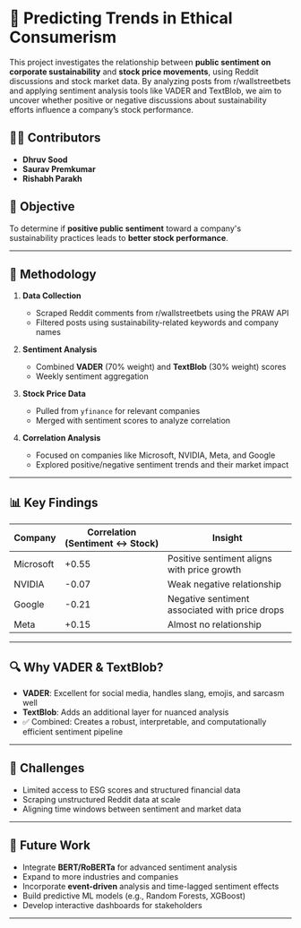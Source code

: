 # 🌱 Predicting Trends in Ethical Consumerism

This project investigates the relationship between **public sentiment on corporate sustainability** and **stock price movements**, using Reddit discussions and stock market data. By analyzing posts from r/wallstreetbets and applying sentiment analysis tools like VADER and TextBlob, we aim to uncover whether positive or negative discussions about sustainability efforts influence a company’s stock performance.

## 👨‍💻 Contributors

- **Dhruv Sood**  
- **Saurav Premkumar**  
- **Rishabh Parakh**

## 📌 Objective

To determine if **positive public sentiment** toward a company's sustainability practices leads to **better stock performance**.

---

## 🧠 Methodology

1. **Data Collection**
   - Scraped Reddit comments from r/wallstreetbets using the PRAW API  
   - Filtered posts using sustainability-related keywords and company names

2. **Sentiment Analysis**
   - Combined **VADER** (70% weight) and **TextBlob** (30% weight) scores  
   - Weekly sentiment aggregation

3. **Stock Price Data**
   - Pulled from `yfinance` for relevant companies  
   - Merged with sentiment scores to analyze correlation

4. **Correlation Analysis**
   - Focused on companies like Microsoft, NVIDIA, Meta, and Google  
   - Explored positive/negative sentiment trends and their market impact

---

## 📊 Key Findings

| Company     | Correlation (Sentiment ↔ Stock) | Insight                                          |
|-------------|----------------------------------|--------------------------------------------------|
| Microsoft   | +0.55                            | Positive sentiment aligns with price growth     |
| NVIDIA      | -0.07                            | Weak negative relationship                      |
| Google      | -0.21                            | Negative sentiment associated with price drops  |
| Meta        | +0.15                            | Almost no relationship                          |

---

## 🔍 Why VADER & TextBlob?

- **VADER**: Excellent for social media, handles slang, emojis, and sarcasm well  
- **TextBlob**: Adds an additional layer for nuanced analysis  
- ✅ Combined: Creates a robust, interpretable, and computationally efficient sentiment pipeline

---

## 🚧 Challenges

- Limited access to ESG scores and structured financial data  
- Scraping unstructured Reddit data at scale  
- Aligning time windows between sentiment and market data  

---

## 🔮 Future Work

- Integrate **BERT/RoBERTa** for advanced sentiment analysis  
- Expand to more industries and companies  
- Incorporate **event-driven** analysis and time-lagged sentiment effects  
- Build predictive ML models (e.g., Random Forests, XGBoost)  
- Develop interactive dashboards for stakeholders  

---
